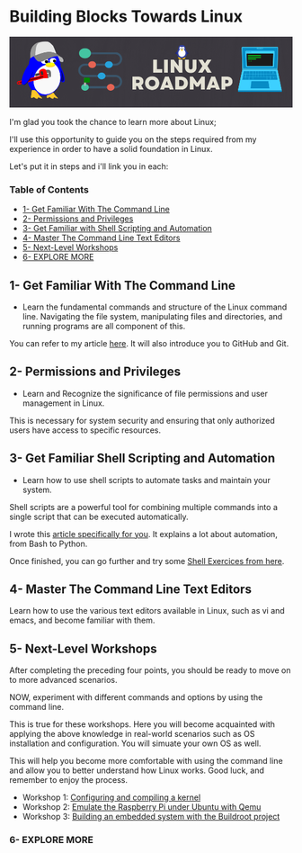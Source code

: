 #  Building Blocks Towards Linux

<img src="banner.png">

I'm glad you took the chance to learn more about Linux; 

I'll use this opportunity to guide you on the steps required from my experience in order to have a solid foundation in Linux.

Let's put it in steps and i'll link you in each:


### Table of Contents
- [1- Get Familiar With The Command Line](#1--get-familiar-with-the-command-line)
- [2- Permissions and Privileges](#2--permissions-and-privileges)
- [3- Get Familiar with Shell Scripting and Automation](#3--get-familiar-shell-scripting-and-automation)
- [4- Master The Command Line Text Editors](#4--master-the-command-line-text-editors)
- [5- Next-Level Workshops](#5--next-level-workshops)
- [6- EXPLORE MORE](#6--explore-more)

## 1- Get Familiar With The Command Line
- Learn the fundamental commands and structure of the Linux command line. Navigating the file system, manipulating files and directories, and running programs are all component of this. 

You can refer to my article [here](https://blog.yahya-abulhaj.dev/gitgithub-workflow-in-80-seconds#heading-linux-commands). It will also introduce you to GitHub and Git.

## 2- Permissions and Privileges
- Learn and Recognize the significance of file permissions and user management in Linux. 

This is necessary for system security and ensuring that only authorized users have access to specific resources.

## 3- Get Familiar Shell Scripting and Automation
- Learn how to use shell scripts to automate tasks and maintain your system. 

Shell scripts are a powerful tool for combining multiple commands into a single script that can be executed automatically.

I wrote this [article specifically for you](https://blog.yahya-abulhaj.dev/mastering-python-and-bash-for-next-level-automation). It explains a lot about automation, from Bash to Python.

Once finished, you can go further and try some [Shell Exercices from here](https://github.com/Y4HYA4/UniversityLabs/blob/main/TryShellYourself.pdf).

## 4- Master The Command Line Text Editors
Learn how to use the various text editors available in Linux, such as vi and emacs, and become familiar with them.

## 5- Next-Level Workshops
After completing the preceding four points, you should be ready to move on to more advanced scenarios.

NOW, experiment with different commands and options by using the command line.

This is true for these workshops. Here you will become acquainted with applying the above knowledge in real-world scenarios such as OS installation and configuration. You will simuate your own OS as well.

This will help you become more comfortable with using the command line and allow you to better understand how Linux works. Good luck, and remember to enjoy the process.


- Workshop 1: [Configuring and compiling a kernel](workshop1/README.md)
- Workshop 2: [Emulate the Raspberry Pi under Ubuntu with Qemu](workshop2/README.md)
- Workshop 3: [Building an embedded system with the Buildroot project](workshop3/README.md)

### 6- EXPLORE MORE

